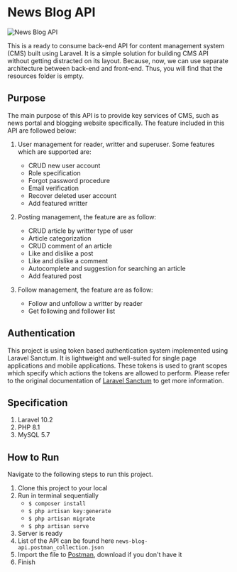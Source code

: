 # News Blog API

![News Blog API](https://images.unsplash.com/photo-1585282263861-f55e341878f8?ixlib=rb-4.0.3&ixid=MnwxMjA3fDB8MHxwaG90by1wYWdlfHx8fGVufDB8fHx8&auto=format&fit=crop&w=1170&q=80)

This is a ready to consume back-end API for content management system (CMS) built using Laravel. It is a simple solution for building CMS API without getting distracted on its layout. Because, now, we can use separate architecture between back-end and front-end. Thus, you will find that the resources folder is empty. 

## Purpose

The main purpose of this API is to provide key services of CMS, such as news portal and blogging website specifically. The feature included in this API are followed below:

1.  User management for reader, writter and superuser. Some features which are supported are:
    - CRUD new user account
    - Role specification
    - Forgot password procedure
    - Email verification
    - Recover deleted user account
    - Add featured writter

2.  Posting management, the feature are as follow:
    - CRUD article by writter type of user
    - Article categorization
    - CRUD comment of an article
    - Like and dislike a post
    - Like and dislike a comment
    - Autocomplete and suggestion for searching an article
    - Add featured post

3.  Follow management, the feature are as follow:
    - Follow and unfollow a writter by reader
    - Get following and follower list

## Authentication

This project is using token based authentication system implemented using Laravel Sanctum. It is lightweight and well-suited for single page applications and mobile applications. These tokens is used to grant scopes which specify which actions the tokens are allowed to perform. Please refer to the original documentation of [Laravel Sanctum](https://laravel.com/docs/10.x/sanctum) to get more information. 

## Specification

1.  Laravel 10.2
2.  PHP 8.1
3.  MySQL 5.7

## How to Run

Navigate to the following steps to run this project.

1.  Clone this project to your local
2.  Run in terminal sequentially
    - `$ composer install` 
    - `$ php artisan key:generate`
    - `$ php artisan migrate`
    - `$ php artisan serve`
4.  Server is ready
5.  List of the API can be found here `news-blog-api.postman_collection.json` 
6.  Import the file to [Postman](https://www.postman.com/), download if you don't have it
7.  Finish
